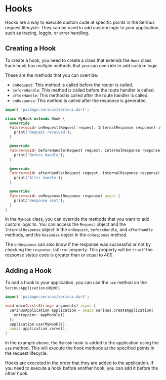 # Hooks

Hooks are a way to execute custom code at specific points in the Serinus request lifecycle. They can be used to add custom logic to your application, such as tracing, loggin, or error handling.

## Creating a Hook

To create a hook, you need to create a class that extends the `Hook` class. Each hook has multiple methods that you can override to add custom logic.

These are the methods that you can override:

- `onRequest`: This method is called before the router is called.
- `beforeHandle`: This method is called before the route handler is called.
- `afterHandle`: This method is called after the route handler is called.
- `onResponse`: This method is called after the response is generated.

```dart
import 'package:serinus/serinus.dart';

class MyHook extends Hook {
  @override
  Future<void> onRequest(Request request, InternalResponse response) async {
    print('Request received');
  }

  @override
  Future<void> beforeHandle(Request request, InternalResponse response) async {
    print('Before handle');
  }

  @override
  Future<void> afterHandle(Request request, InternalResponse response) async {
    print('After handle');
  }

  @override
  Future<void> onResponse(Response response) async {
    print('Response sent');
  }
}
```

In the `MyHook` class, you can override the methods that you want to add custom logic to. You can access the `Request` object and the `InternalResponse` object in the `onRequest`, `beforeHandle`, and `afterHandle` methods, and the `Response` object in the `onResponse` method.

The `onResponse` can also know if the response was successful or not by checking the `response.isError` property.
This property will be `true` if the response status code is greater than or equal to 400.

## Adding a Hook

To add a hook to your application, you can use the `use` method on the `SerinusApplication` object.

```dart
import 'package:serinus/serinus.dart';

void main(List<String> arguments) async {
  SerinusApplication application = await serinus.createApplication(
    entrypoint: AppModule()
  );
  application.use(MyHook());
  await application.serve();
}
```

In the example above, the `MyHook` hook is added to the application using the `use` method. This will execute the hook methods at the specified points in the request lifecycle.

Hooks are executed in the order that they are added to the application. If you need to execute a hook before another hook, you can add it before the other hook.
